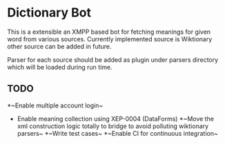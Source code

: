 Dictionary Bot
==============

This is a extensible an XMPP based bot for fetching meanings for given
word from various sources. Currently implemented source is Wiktionary
other source can be added in future.

Parser for each source should be added as plugin under parsers
directory which will be loaded during run time.

TODO
----
*~Enable multiple account login~
* Enable meaning collection using XEP-0004 (DataForms)
*~Move the xml construction logic totally to bridge to avoid polluting
   wiktionary parsers~
*~Write test cases~
*~Enable CI for continuous integration~
